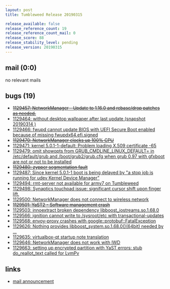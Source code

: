 ```yaml
---
layout: post
title: Tumbleweed Release 20190315

release_available: false
release_reference_count: 19
release_reference_count_mail: 0
release_score: 88
release_stability_level: pending
release_version: 20190315
---
```


## mail (0:0)

no relevant mails

## bugs (19)

<!--more-->

- ~~[1129457: NetworkManager - Update to 1.16.0 and rebase/drop patches as needed.](https://bugzilla.opensuse.org/show_bug.cgi?id=1129457)~~
- [1129464: without desktop wallpaper after last update (snapshot 20190314 )](https://bugzilla.opensuse.org/show_bug.cgi?id=1129464)
- [1129466: fwupd cannot update BIOS with UEFI Secure Boot enabled because of missing fwupdx64.efi.signed](https://bugzilla.opensuse.org/show_bug.cgi?id=1129466)
- ~~[1129470: NetworkManager clocks up 100% CPU](https://bugzilla.opensuse.org/show_bug.cgi?id=1129470)~~
- [1129471: kernel 5.0.1-1-default: Problem loading X.509 certificate -65](https://bugzilla.opensuse.org/show_bug.cgi?id=1129471)
- [1129479: omit showopts from GRUB_CMDLINE_LINUX_DEFAULT= in /etc/default/grub and /boot/grub2/grub.cfg when grub 0.97 with gfxboot are not or not to be installed](https://bugzilla.opensuse.org/show_bug.cgi?id=1129479)
- ~~[1129480: zypper segmentation fault](https://bugzilla.opensuse.org/show_bug.cgi?id=1129480)~~
- [1129487: Since kernel 5.0.1-1 boot is being delayed by "a stop job is running for udev Kernel Device Manager"](https://bugzilla.opensuse.org/show_bug.cgi?id=1129487)
- [1129494: rmt-server not available for armv7 on Tumbleweed](https://bugzilla.opensuse.org/show_bug.cgi?id=1129494)
- [1129498: Synaptics touchpad issue: significant cursor shift upon finger lift.](https://bugzilla.opensuse.org/show_bug.cgi?id=1129498)
- [1129500: NetworkManager does not connect to wireless network](https://bugzilla.opensuse.org/show_bug.cgi?id=1129500)
- ~~[1129501: YaST2 - Software management crash](https://bugzilla.opensuse.org/show_bug.cgi?id=1129501)~~
- [1129503: innoextract broken dependency libboost_iostreams.so.1.68.0](https://bugzilla.opensuse.org/show_bug.cgi?id=1129503)
- [1129566: ignition cannot write to /sysroot/etc with transactional-updates](https://bugzilla.opensuse.org/show_bug.cgi?id=1129566)
- [1129568: envoy-proxy crashes with google::protobuf::FatalException](https://bugzilla.opensuse.org/show_bug.cgi?id=1129568)
- [1129626: Nothing provides libboost_system.so.1.68.0()(64bit) needed by ...](https://bugzilla.opensuse.org/show_bug.cgi?id=1129626)
- [1129635: virtualbox-qt startup note translation](https://bugzilla.opensuse.org/show_bug.cgi?id=1129635)
- [1129646: NetworkManager does not work with IWD](https://bugzilla.opensuse.org/show_bug.cgi?id=1129646)
- [1129663: setting up encrypted partition with YaST errors: stub do_reallot_text called for LvmPv](https://bugzilla.opensuse.org/show_bug.cgi?id=1129663)



## links

- [mail announcement](https://lists.opensuse.org/opensuse-factory/2019-03/msg00223.html)
